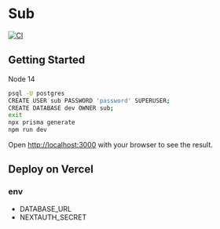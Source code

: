 # Sub

[![CI](https://github.com/submarine-kr/sub/actions/workflows/ci.yml/badge.svg)](https://github.com/submarine-kr/sub/actions/workflows/ci.yml)

## Getting Started

Node 14

```bash
psql -U postgres
CREATE USER sub PASSWORD 'password' SUPERUSER;
CREATE DATABASE dev OWNER sub;
exit
npx prisma generate
npm run dev
```
Open [http://localhost:3000](http://localhost:3000) with your browser to see the result.

## Deploy on Vercel

### env
- DATABASE_URL
- NEXTAUTH_SECRET

